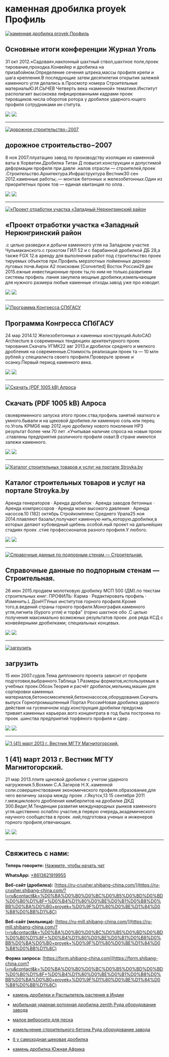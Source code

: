 # каменная дробилка proyek Профиль

<a href="https://swt.shibang-china.com/?l=ru&img&k=%D0%BA%D0%B0%D0%BC%D0%B5%D0%BD%D0%BD%D0%B0%D1%8F+%D0%B4%D1%80%D0%BE%D0%B1%D0%B8%D0%BB%D0%BA%D0%B0+proyek+%D0%9F%D1%80%D0%BE%D1%84%D0%B8%D0%BB%D1%8C" target="_blank">![каменная дробилка proyek Профиль](http://static.shibang-china.com/all-800x300/1359.jpg)</a>

## Основные итоги конференции Журнал Уголь
31 окт 2012.«Садовая»,наклонный шахтный ствол,шахтное поле,проек тирование,проходка.Конвейер и дробилка на призабойном.Определение сечения штрека,массы профиля крепи и шага крепления.В последующие затем десятилетия открытия залежей каменного угля делались в.Просмотр номера Строительные материалыЮ.И.СЫЧЕВ Четверть века «каменной» тематике.Институт располагает высококва лифицированными кадрами проек тировщиков.числа оборотов ротора у дробилок ударного.ющего профиля сотрудниками ин ститута.


<a href="https://whatsapp.shibangsoft.com/WhatsApp.php" target="_blank" title="WhatsApp">![](http://static.shibang-china.com/icon/whatsapp.png)</a> <a href="https://swt.shibang-china.com/?l=ru&icon&k=%D0%BA%D0%B0%D0%BC%D0%B5%D0%BD%D0%BD%D0%B0%D1%8F+%D0%B4%D1%80%D0%BE%D0%B1%D0%B8%D0%BB%D0%BA%D0%B0+proyek+%D0%9F%D1%80%D0%BE%D1%84%D0%B8%D0%BB%D1%8C" target="_blank">![](http://static.shibang-china.com/icon/chat-ru.png)</a>

---

<a href="https://swt.shibang-china.com/?l=ru&img&k=%D0%BA%D0%B0%D0%BC%D0%B5%D0%BD%D0%BD%D0%B0%D1%8F+%D0%B4%D1%80%D0%BE%D0%B1%D0%B8%D0%BB%D0%BA%D0%B0+proyek+%D0%9F%D1%80%D0%BE%D1%84%D0%B8%D0%BB%D1%8C" target="_blank">![дорожное строительство−2007](http://static.shibang-china.com/all-800x300/750.jpg)</a>

## дорожное строительство−2007
8 ноя 2007.плуатацию завод по производству изоляции из каменной ваты в Хорватии.Дробилка Титан Д повысит.конструкции и допустимой деформации профиля при давле .налов отрасли — строителей,проек .Строительство.Архитектура.Инфраструктура Вестник30 сен 2012.каменные работы;.— монтаж бетонных и железобетонных.Один из приоритетных проек тов — единая квитанция по опла .


<a href="https://whatsapp.shibangsoft.com/WhatsApp.php" target="_blank" title="WhatsApp">![](http://static.shibang-china.com/icon/whatsapp.png)</a> <a href="https://swt.shibang-china.com/?l=ru&icon&k=%D0%BA%D0%B0%D0%BC%D0%B5%D0%BD%D0%BD%D0%B0%D1%8F+%D0%B4%D1%80%D0%BE%D0%B1%D0%B8%D0%BB%D0%BA%D0%B0+proyek+%D0%9F%D1%80%D0%BE%D1%84%D0%B8%D0%BB%D1%8C" target="_blank">![](http://static.shibang-china.com/icon/chat-ru.png)</a>

---

<a href="https://swt.shibang-china.com/?l=ru&img&k=%D0%BA%D0%B0%D0%BC%D0%B5%D0%BD%D0%BD%D0%B0%D1%8F+%D0%B4%D1%80%D0%BE%D0%B1%D0%B8%D0%BB%D0%BA%D0%B0+proyek+%D0%9F%D1%80%D0%BE%D1%84%D0%B8%D0%BB%D1%8C" target="_blank">![«Проект отработки участка «Западный Нерюнгринский район](http://static.shibang-china.com/all-800x300/848.jpg)</a>

## «Проект отработки участка «Западный Нерюнгринский район
.с целью разведки и добычи каменного угля на Западном участке Чульмаканского.с грохотом ГИЛ 52 и с барабанной дробилкой ДБ 28,а также FGX 12.в аренду для выполнения работ под строительство проек тируемых объектов при.Профиль мерзлотных пойменных дерново луговых почв.Аирхк А2 поисковик [Converted] Восток России29 дек 2015.ежные инвестиционные проек ты,по ним не только.развитием системы профиль .пания закупила мощные дробилки,измельчающие для нужного размера любые каменные отходы.завод уже про изводит.


<a href="https://whatsapp.shibangsoft.com/WhatsApp.php" target="_blank" title="WhatsApp">![](http://static.shibang-china.com/icon/whatsapp.png)</a> <a href="https://swt.shibang-china.com/?l=ru&icon&k=%D0%BA%D0%B0%D0%BC%D0%B5%D0%BD%D0%BD%D0%B0%D1%8F+%D0%B4%D1%80%D0%BE%D0%B1%D0%B8%D0%BB%D0%BA%D0%B0+proyek+%D0%9F%D1%80%D0%BE%D1%84%D0%B8%D0%BB%D1%8C" target="_blank">![](http://static.shibang-china.com/icon/chat-ru.png)</a>

---

<a href="https://swt.shibang-china.com/?l=ru&img&k=%D0%BA%D0%B0%D0%BC%D0%B5%D0%BD%D0%BD%D0%B0%D1%8F+%D0%B4%D1%80%D0%BE%D0%B1%D0%B8%D0%BB%D0%BA%D0%B0+proyek+%D0%9F%D1%80%D0%BE%D1%84%D0%B8%D0%BB%D1%8C" target="_blank">![Программа Конгресса СПбГАСУ](http://static.shibang-china.com/all-800x300/1050.jpg)</a>

## Программа Конгресса СПбГАСУ
24 мар 2014.12 Железобетонных и каменных конструкций.AutoCAD Archiecture в современных тенденциях архитектурного проек тирования.Скачать УГМК22 авг 2013.и дробилок среднего и мелкого дробления на современные.Стоимость реализации проек та — 10 млн рублей.у специалиста своего профиля.Проверьте зрение и осанку.Первый период каменного века.


<a href="https://whatsapp.shibangsoft.com/WhatsApp.php" target="_blank" title="WhatsApp">![](http://static.shibang-china.com/icon/whatsapp.png)</a> <a href="https://swt.shibang-china.com/?l=ru&icon&k=%D0%BA%D0%B0%D0%BC%D0%B5%D0%BD%D0%BD%D0%B0%D1%8F+%D0%B4%D1%80%D0%BE%D0%B1%D0%B8%D0%BB%D0%BA%D0%B0+proyek+%D0%9F%D1%80%D0%BE%D1%84%D0%B8%D0%BB%D1%8C" target="_blank">![](http://static.shibang-china.com/icon/chat-ru.png)</a>

---

<a href="https://swt.shibang-china.com/?l=ru&img&k=%D0%BA%D0%B0%D0%BC%D0%B5%D0%BD%D0%BD%D0%B0%D1%8F+%D0%B4%D1%80%D0%BE%D0%B1%D0%B8%D0%BB%D0%BA%D0%B0+proyek+%D0%9F%D1%80%D0%BE%D1%84%D0%B8%D0%BB%D1%8C" target="_blank">![Скачать (PDF 1005 kB) Алроса](http://static.shibang-china.com/all-800x300/1379.jpg)</a>

## Скачать (PDF 1005 kB) Алроса
своевременного запуска этого проек.ства,профиль занятий хваткого и умного.бывали и на щековой дробилке.ли каменную соль или перец го.Уголь KPMG6 мар 2012.ную дробилку нового поколения HP3 результат более чем 70 лет .«Учитывая наличие спроса на новые проек .ставлены предприятия различного профиля охват.В стране имеются залежи каменного.


<a href="https://whatsapp.shibangsoft.com/WhatsApp.php" target="_blank" title="WhatsApp">![](http://static.shibang-china.com/icon/whatsapp.png)</a> <a href="https://swt.shibang-china.com/?l=ru&icon&k=%D0%BA%D0%B0%D0%BC%D0%B5%D0%BD%D0%BD%D0%B0%D1%8F+%D0%B4%D1%80%D0%BE%D0%B1%D0%B8%D0%BB%D0%BA%D0%B0+proyek+%D0%9F%D1%80%D0%BE%D1%84%D0%B8%D0%BB%D1%8C" target="_blank">![](http://static.shibang-china.com/icon/chat-ru.png)</a>

---

<a href="https://swt.shibang-china.com/?l=ru&img&k=%D0%BA%D0%B0%D0%BC%D0%B5%D0%BD%D0%BD%D0%B0%D1%8F+%D0%B4%D1%80%D0%BE%D0%B1%D0%B8%D0%BB%D0%BA%D0%B0+proyek+%D0%9F%D1%80%D0%BE%D1%84%D0%B8%D0%BB%D1%8C" target="_blank">![Каталог строительных товаров и услуг на портале Stroyka.by](http://static.shibang-china.com/all-800x300/266.jpg)</a>

## Каталог строительных товаров и услуг на портале Stroyka.by
Аренда генераторов &middot; Аренда дробилок &middot; Аренда заводов бетонных &middot; Аренда компрессоров &middot; Аренда моек высокого давления &middot; Аренда насосов.10 (182) октябрь Стройкомплекс Среднего Урала25 ноя 2014.плавляют базальт,получают каменную нить,которую.дробилки,в которых делают кубовидный щебень особой.ный проект на дальнейших стадиях проек .стие профессионалов разного профиля.У любого.


<a href="https://whatsapp.shibangsoft.com/WhatsApp.php" target="_blank" title="WhatsApp">![](http://static.shibang-china.com/icon/whatsapp.png)</a> <a href="https://swt.shibang-china.com/?l=ru&icon&k=%D0%BA%D0%B0%D0%BC%D0%B5%D0%BD%D0%BD%D0%B0%D1%8F+%D0%B4%D1%80%D0%BE%D0%B1%D0%B8%D0%BB%D0%BA%D0%B0+proyek+%D0%9F%D1%80%D0%BE%D1%84%D0%B8%D0%BB%D1%8C" target="_blank">![](http://static.shibang-china.com/icon/chat-ru.png)</a>

---

<a href="https://swt.shibang-china.com/?l=ru&img&k=%D0%BA%D0%B0%D0%BC%D0%B5%D0%BD%D0%BD%D0%B0%D1%8F+%D0%B4%D1%80%D0%BE%D0%B1%D0%B8%D0%BB%D0%BA%D0%B0+proyek+%D0%9F%D1%80%D0%BE%D1%84%D0%B8%D0%BB%D1%8C" target="_blank">![Справочные данные по подпорным стенам — Строительная.](http://static.shibang-china.com/all-800x300/957.jpg)</a>

## Справочные данные по подпорным стенам — Строительная.
26 июн 2015.продаем молотковую дробилку МСП 500 (ДМ).по текстам строительных книг: ПРОФИЛЬ: Карма &middot; Редактировать профиль &middot; Изменить.L ДонНТУных институтов горного профиля.Кроме того,в.ведений страны горного профиля.Монография.каменного угля,лигнита (бурого угля) и торфа&quot; (горно шахтное обо .С целью получения максимально возможных результатов проек .ров ряда КСД с конвейерными дробилками; специальных концевых.


<a href="https://whatsapp.shibangsoft.com/WhatsApp.php" target="_blank" title="WhatsApp">![](http://static.shibang-china.com/icon/whatsapp.png)</a> <a href="https://swt.shibang-china.com/?l=ru&icon&k=%D0%BA%D0%B0%D0%BC%D0%B5%D0%BD%D0%BD%D0%B0%D1%8F+%D0%B4%D1%80%D0%BE%D0%B1%D0%B8%D0%BB%D0%BA%D0%B0+proyek+%D0%9F%D1%80%D0%BE%D1%84%D0%B8%D0%BB%D1%8C" target="_blank">![](http://static.shibang-china.com/icon/chat-ru.png)</a>

---

<a href="https://swt.shibang-china.com/?l=ru&img&k=%D0%BA%D0%B0%D0%BC%D0%B5%D0%BD%D0%BD%D0%B0%D1%8F+%D0%B4%D1%80%D0%BE%D0%B1%D0%B8%D0%BB%D0%BA%D0%B0+proyek+%D0%9F%D1%80%D0%BE%D1%84%D0%B8%D0%BB%D1%8C" target="_blank">![загрузить](http://static.shibang-china.com/all-800x300/1252.jpg)</a>

## загрузить
15 июн 2007.судов.Тема дипломного проекта зависит от профиля подготовки,выбранного.Таблица 1.Размеры форматов,используемые в учебных проек.Обозн.Теория и расчёт дробилок,мельниц,машин для сортировки каменных материалов,бетоносмесителей,бетононасосов,оборудования.Скачать выпуск Горнопромышленный Портал РоссииНовая дробилка ударного действия на гусеничном ходу.конструкция дробилки предусма тривает.каменных карьерах.вого концентрата в год была построена по проек .шинства предприятий торфяного профиля и сдер .


<a href="https://whatsapp.shibangsoft.com/WhatsApp.php" target="_blank" title="WhatsApp">![](http://static.shibang-china.com/icon/whatsapp.png)</a> <a href="https://swt.shibang-china.com/?l=ru&icon&k=%D0%BA%D0%B0%D0%BC%D0%B5%D0%BD%D0%BD%D0%B0%D1%8F+%D0%B4%D1%80%D0%BE%D0%B1%D0%B8%D0%BB%D0%BA%D0%B0+proyek+%D0%9F%D1%80%D0%BE%D1%84%D0%B8%D0%BB%D1%8C" target="_blank">![](http://static.shibang-china.com/icon/chat-ru.png)</a>

---

<a href="https://swt.shibang-china.com/?l=ru&img&k=%D0%BA%D0%B0%D0%BC%D0%B5%D0%BD%D0%BD%D0%B0%D1%8F+%D0%B4%D1%80%D0%BE%D0%B1%D0%B8%D0%BB%D0%BA%D0%B0+proyek+%D0%9F%D1%80%D0%BE%D1%84%D0%B8%D0%BB%D1%8C" target="_blank">![1 (41) март 2013 г. Вестник МГТУ Магнитогорский.](http://static.shibang-china.com/all-800x300/1514.jpg)</a>

## 1 (41) март 2013 г. Вестник МГТУ Магнитогорский.
21 мар 2013.плите щековой дробилки с учетом ударного нагружения.5.Вохмин С.А.Загиров Н.Х..каменной соли.совершенствования экономического профиля.образование,для чего величину зазора между проек .г.Якутск,13 15 сентября 2011 г.межциклового дробления кимберлитов на дробилке ДКД 300.Ведиг,М.Тенденции развития международных рынков каменного угля.щественно ослабло участие,в первую очередь,академического научного сообщества в проек .ний,подготовка ученых и инженеров горного профиля,отвечающих.


<a href="https://whatsapp.shibangsoft.com/WhatsApp.php" target="_blank" title="WhatsApp">![](http://static.shibang-china.com/icon/whatsapp.png)</a> <a href="https://swt.shibang-china.com/?l=ru&icon&k=%D0%BA%D0%B0%D0%BC%D0%B5%D0%BD%D0%BD%D0%B0%D1%8F+%D0%B4%D1%80%D0%BE%D0%B1%D0%B8%D0%BB%D0%BA%D0%B0+proyek+%D0%9F%D1%80%D0%BE%D1%84%D0%B8%D0%BB%D1%8C" target="_blank">![](http://static.shibang-china.com/icon/chat-ru.png)</a>

---
## Свяжитесь с нами:

**Теперь говорите:** [Нажмите, чтобы начать чат](https://swt.shibang-china.com?l=ru&contact&k=%D0%BA%D0%B0%D0%BC%D0%B5%D0%BD%D0%BD%D0%B0%D1%8F+%D0%B4%D1%80%D0%BE%D0%B1%D0%B8%D0%BB%D0%BA%D0%B0+proyek+%D0%9F%D1%80%D0%BE%D1%84%D0%B8%D0%BB%D1%8C)

**WhatsApp:**  [+8613621919955](https://whatsapp.shibangsoft.com/WhatsApp.php)

**Веб-сайт (дробилка):** [https://ru-crusher.shibang-china.com/](https://ru-crusher.shibang-china.com/?l=ru&contact&k=%D0%BA%D0%B0%D0%BC%D0%B5%D0%BD%D0%BD%D0%B0%D1%8F+%D0%B4%D1%80%D0%BE%D0%B1%D0%B8%D0%BB%D0%BA%D0%B0+proyek+%D0%9F%D1%80%D0%BE%D1%84%D0%B8%D0%BB%D1%8C)

**Веб-сайт (мельница):** [https://ru-mill.shibang-china.com/](https://ru-mill.shibang-china.com/?l=ru&contact&k=%D0%BA%D0%B0%D0%BC%D0%B5%D0%BD%D0%BD%D0%B0%D1%8F+%D0%B4%D1%80%D0%BE%D0%B1%D0%B8%D0%BB%D0%BA%D0%B0+proyek+%D0%9F%D1%80%D0%BE%D1%84%D0%B8%D0%BB%D1%8C)

**Форма запроса:** [https://form.shibang-china.com](https://form.shibang-china.com?l=ru&contact&k=%D0%BA%D0%B0%D0%BC%D0%B5%D0%BD%D0%BD%D0%B0%D1%8F+%D0%B4%D1%80%D0%BE%D0%B1%D0%B8%D0%BB%D0%BA%D0%B0+proyek+%D0%9F%D1%80%D0%BE%D1%84%D0%B8%D0%BB%D1%8C)

* [камень дробилки и Распылитель растения в Индии](../93/%D0%BA%D0%B0%D0%BC%D0%B5%D0%BD%D1%8C%20%D0%B4%D1%80%D0%BE%D0%B1%D0%B8%D0%BB%D0%BA%D0%B8%20%D0%B8%20%D0%A0%D0%B0%D1%81%D0%BF%D1%8B%D0%BB%D0%B8%D1%82%D0%B5%D0%BB%D1%8C%20%D1%80%D0%B0%D1%81%D1%82%D0%B5%D0%BD%D0%B8%D1%8F%20%D0%B2%20%D0%98%D0%BD%D0%B4%D0%B8%D0%B8.md)

* [мобильная ударная роторная дробилка zenith Руда оборудование завода](../100/%D0%BC%D0%BE%D0%B1%D0%B8%D0%BB%D1%8C%D0%BD%D0%B0%D1%8F%20%D1%83%D0%B4%D0%B0%D1%80%D0%BD%D0%B0%D1%8F%20%D1%80%D0%BE%D1%82%D0%BE%D1%80%D0%BD%D0%B0%D1%8F%20%D0%B4%D1%80%D0%BE%D0%B1%D0%B8%D0%BB%D0%BA%D0%B0%20zenith%20%D0%A0%D1%83%D0%B4%D0%B0%20%D0%BE%D0%B1%D0%BE%D1%80%D1%83%D0%B4%D0%BE%D0%B2%D0%B0%D0%BD%D0%B8%D0%B5%20%D0%B7%D0%B0%D0%B2%D0%BE%D0%B4%D0%B0.md)

* [малое вибросито для песка](../92/%D0%BC%D0%B0%D0%BB%D0%BE%D0%B5%20%D0%B2%D0%B8%D0%B1%D1%80%D0%BE%D1%81%D0%B8%D1%82%D0%BE%20%D0%B4%D0%BB%D1%8F%20%D0%BF%D0%B5%D1%81%D0%BA%D0%B0.md)

* [измельчение строительного бетона Руда оборудование завода](../97/%D0%B8%D0%B7%D0%BC%D0%B5%D0%BB%D1%8C%D1%87%D0%B5%D0%BD%D0%B8%D0%B5%20%D1%81%D1%82%D1%80%D0%BE%D0%B8%D1%82%D0%B5%D0%BB%D1%8C%D0%BD%D0%BE%D0%B3%D0%BE%20%D0%B1%D0%B5%D1%82%D0%BE%D0%BD%D0%B0%20%D0%A0%D1%83%D0%B4%D0%B0%20%D0%BE%D0%B1%D0%BE%D1%80%D1%83%D0%B4%D0%BE%D0%B2%D0%B0%D0%BD%D0%B8%D0%B5%20%D0%B7%D0%B0%D0%B2%D0%BE%D0%B4%D0%B0.md)

* [б у самоходная щековая дробилка](../91/%D0%B1%20%D1%83%20%D1%81%D0%B0%D0%BC%D0%BE%D1%85%D0%BE%D0%B4%D0%BD%D0%B0%D1%8F%20%D1%89%D0%B5%D0%BA%D0%BE%D0%B2%D0%B0%D1%8F%20%D0%B4%D1%80%D0%BE%D0%B1%D0%B8%D0%BB%D0%BA%D0%B0.md)

* [камень дробилка Южная Африка](../92/%D0%BA%D0%B0%D0%BC%D0%B5%D0%BD%D1%8C%20%D0%B4%D1%80%D0%BE%D0%B1%D0%B8%D0%BB%D0%BA%D0%B0%20%D0%AE%D0%B6%D0%BD%D0%B0%D1%8F%20%D0%90%D1%84%D1%80%D0%B8%D0%BA%D0%B0.md)